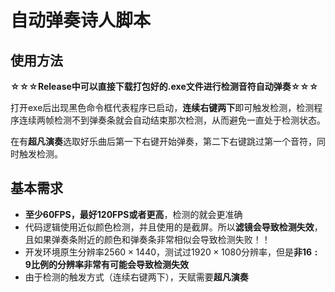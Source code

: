 # 自动弹奏诗人脚本

## 使用方法

**☆☆☆Release中可以直接下载打包好的.exe文件进行检测音符自动弹奏☆☆☆**

打开exe后出现黑色命令框代表程序已启动，**连续右键两下**即可触发检测，检测程序连续两帧检测不到弹奏条就会自动结束那次检测，从而避免一直处于检测状态。

在有**超凡演奏**选取好乐曲后第一下右键开始弹奏，第二下右键跳过第一个音符，同时触发检测。



## 基本需求

- **至少60FPS，最好120FPS或者更高**，检测的就会更准确
- 代码逻辑使用近似颜色检测，并且使用的是截屏。所以**滤镜会导致检测失效**，且如果弹奏条附近的颜色和弹奏条非常相似会导致检测失败！！
- 开发环境原生分辨率$2560\times1440$，测试过$1920\times1080$分辨率，但是**非$16:9$比例的分辨率非常有可能会导致检测失效**
- 由于检测的触发方式（连续右键两下），天赋需要**超凡演奏**


